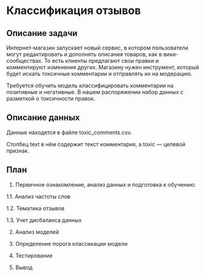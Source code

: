 # Классификация отзывов

## Описание задачи

Интернет-магазин запускает новый сервис, в котором пользователи могут редактировать и дополнять описания товаров, как в вики-сообществах. То есть клиенты предлагают свои правки и комментируют изменения других. Магазину нужен инструмент, который будет искать токсичные комментарии и отправлять их на модерацию.

Требуется обучить модель классифицировать комментарии на позитивные и негативные. В нашем распоряжении набор данных с разметкой о токсичности правок.

## Описание данных

Данные находятся в файле toxic_comments.csv.

Столбец text в нём содержит текст комментария, а toxic — целевой признак.

## План

1. Первичное ознакомление, анализ данных и подготовка к обучению:

1.1. Анализ частоты слов

1.2. Тематика отзывов

1.3. Учет дисбаланса данных

2. Анализ моделей

3. Определение порога классикации модели

4. Тестирование

5. Вывод
